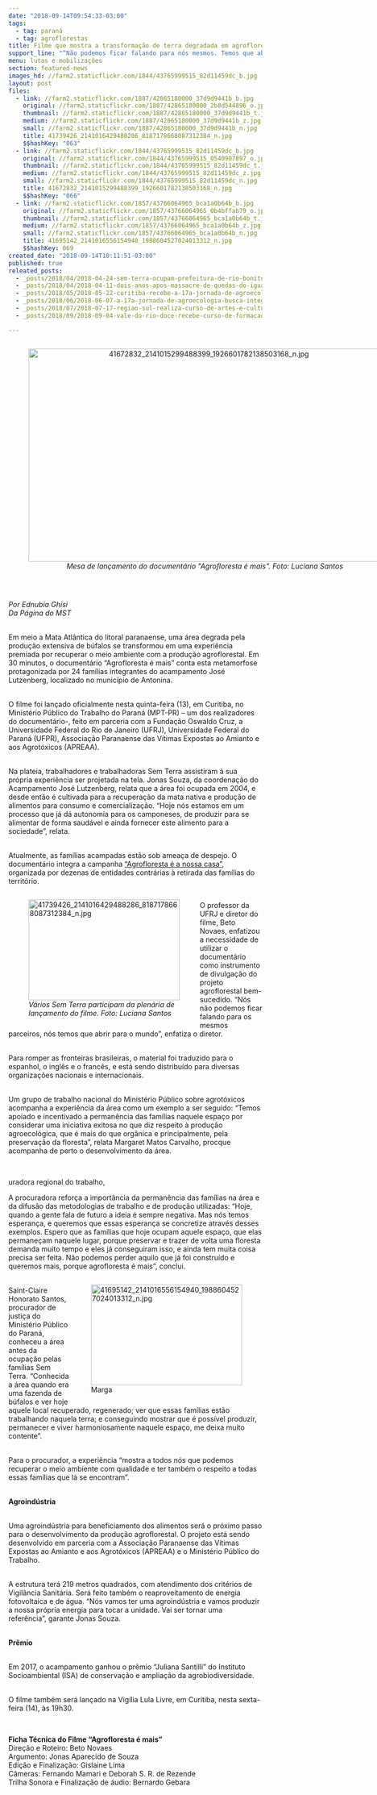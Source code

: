 ```yaml
---
date: "2018-09-14T09:54:33-03:00"
tags:
  - tag: paraná
  - tag: agroflorestas
title: Filme que mostra a transformação de terra degradada em agrofloresta é lançado no Paraná
support_line: "“Não podemos ficar falando para nós mesmos. Temos que abrir nossas experiências para o mundo”, enfatiza o diretor do filme"
menu: lutas e mobilizações
section: featured-news
images_hd: //farm2.staticflickr.com/1844/43765999515_82d11459dc_b.jpg
layout: post
files:
  - link: //farm2.staticflickr.com/1887/42865180000_37d9d9441b_b.jpg
    original: //farm2.staticflickr.com/1887/42865180000_2b8d544896_o.jpg
    thumbnail: //farm2.staticflickr.com/1887/42865180000_37d9d9441b_t.jpg
    medium: //farm2.staticflickr.com/1887/42865180000_37d9d9441b_z.jpg
    small: //farm2.staticflickr.com/1887/42865180000_37d9d9441b_n.jpg
    title: 41739426_2141016429488286_8187178668087312384_n.jpg
    $$hashKey: "063"
  - link: //farm2.staticflickr.com/1844/43765999515_82d11459dc_b.jpg
    original: //farm2.staticflickr.com/1844/43765999515_0540907897_o.jpg
    thumbnail: //farm2.staticflickr.com/1844/43765999515_82d11459dc_t.jpg
    medium: //farm2.staticflickr.com/1844/43765999515_82d11459dc_z.jpg
    small: //farm2.staticflickr.com/1844/43765999515_82d11459dc_n.jpg
    title: 41672832_2141015299488399_1926601782138503168_n.jpg
    $$hashKey: "066"
  - link: //farm2.staticflickr.com/1857/43766064965_bca1a0b64b_b.jpg
    original: //farm2.staticflickr.com/1857/43766064965_0b4bffab79_o.jpg
    thumbnail: //farm2.staticflickr.com/1857/43766064965_bca1a0b64b_t.jpg
    medium: //farm2.staticflickr.com/1857/43766064965_bca1a0b64b_z.jpg
    small: //farm2.staticflickr.com/1857/43766064965_bca1a0b64b_n.jpg
    title: 41695142_2141016556154940_1988604527024013312_n.jpg
    $$hashKey: 069
created_date: "2018-09-14T10:11:51-03:00"
published: true
releated_posts:
  - _posts/2018/04/2018-04-24-sem-terra-ocupam-prefeitura-de-rio-bonito-no-parana.md
  - _posts/2018/04/2018-04-11-dois-anos-apos-massacre-de-quedas-do-iguacu-no-parana-nenhum-pm-foi-punido.md
  - _posts/2018/05/2018-05-22-curitiba-recebe-a-17a-jornada-de-agroecologia.md
  - _posts/2018/06/2018-06-07-a-17a-jornada-de-agroecologia-busca-integrar-o-campo-e-a-cidade.md
  - _posts/2018/07/2018-07-17-regiao-sul-realiza-curso-de-artes-e-cultura.md
  - _posts/2018/09/2018-09-04-vale-do-rio-doce-recebe-curso-de-formacao-em-agroflorestas.md

---
```

<div style="text-align:center">
<figure class="image" style="display:inline-block"><img alt="41672832_2141015299488399_1926601782138503168_n.jpg" height="423" src="//farm2.staticflickr.com/1844/43765999515_82d11459dc_b.jpg" width="700" />
<figcaption><em>Mesa de lan&ccedil;amento do document&aacute;rio &quot;Agrofloresta &eacute; mais&quot;. Foto: Luciana Santos</em></figcaption>
</figure>
</div>

<p>&nbsp;</p>

<p><em>Por Ednubia Ghisi<br />
Da P&aacute;gina do MST</em></p>

<p><br />
Em meio a Mata Atl&acirc;ntica do litoral paranaense, uma &aacute;rea degrada pela produ&ccedil;&atilde;o extensiva de b&uacute;falos se transformou em uma experi&ecirc;ncia premiada por recuperar o meio ambiente com a produ&ccedil;&atilde;o agroflorestal. Em 30 minutos, o document&aacute;rio &ldquo;Agrofloresta &eacute; mais&rdquo; conta esta metamorfose protagonizada por 24 fam&iacute;lias integrantes do acampamento Jos&eacute; Lutzenberg, localizado no munic&iacute;pio de Antonina.</p>

<p><br />
O filme foi lan&ccedil;ado oficialmente nesta quinta-feira (13), em Curitiba, no Minist&eacute;rio P&uacute;blico do Trabalho do Paran&aacute; (MPT-PR) &ndash; um dos realizadores do document&aacute;rio-, feito em parceria com a Funda&ccedil;&atilde;o Oswaldo Cruz, a Universidade Federal do Rio de Janeiro (UFRJ), Universidade Federal do Paran&aacute; (UFPR), Associa&ccedil;&atilde;o Paranaense das V&iacute;timas Expostas ao Amianto e aos Agrot&oacute;xicos (APREAA).</p>

<p><br />
Na plateia, trabalhadores e trabalhadoras Sem Terra assistiram &agrave; sua pr&oacute;pria experi&ecirc;ncia ser projetada na tela. Jonas Souza, da coordena&ccedil;&atilde;o do Acampamento Jos&eacute; Lutzenberg, relata que a &aacute;rea foi ocupada em 2004, e desde ent&atilde;o &eacute; cultivada para a recupera&ccedil;&atilde;o da mata nativa e produ&ccedil;&atilde;o de alimentos para consumo e comercializa&ccedil;&atilde;o. &ldquo;Hoje n&oacute;s estamos em um processo que j&aacute; d&aacute; autonomia para os camponeses, de produzir para se alimentar de forma saud&aacute;vel e ainda fornecer este alimento para a sociedade&rdquo;, relata.</p>

<p><br />
Atualmente, as fam&iacute;lias acampadas est&atilde;o sob amea&ccedil;a de despejo. O document&aacute;rio integra a campanha <a href="https://www.facebook.com/AgroflorestaENossaCasa/">&ldquo;Agrofloresta &eacute; a nossa casa&rdquo;</a>, organizada por dezenas de entidades contr&aacute;rias &agrave; retirada das fam&iacute;lias do territ&oacute;rio.</p>

<figure class="image" style="float:left"><img alt="41739426_2141016429488286_8187178668087312384_n.jpg" height="200" src="//farm2.staticflickr.com/1887/42865180000_37d9d9441b_b.jpg" width="300" />
<figcaption><em>V&aacute;rios Sem Terra participam da plen&aacute;ria de<br />
lan&ccedil;amento do filme. Foto: Luciana Santos</em></figcaption>
</figure>

<p><br />
O professor da UFRJ e diretor do filme, Beto Novaes, enfatizou a necessidade de utilizar o document&aacute;rio como instrumento de divulga&ccedil;&atilde;o do projeto agroflorestal bem-sucedido. &ldquo;N&oacute;s n&atilde;o podemos ficar falando para os mesmos parceiros, n&oacute;s temos que abrir para o mundo&rdquo;, enfatiza o diretor.</p>

<p><br />
Para romper as fronteiras brasileiras, o material foi traduzido para o espanhol, o ingl&ecirc;s e o franc&ecirc;s, e est&aacute; sendo distribu&iacute;do para diversas organiza&ccedil;&otilde;es nacionais e internacionais.</p>

<p><br />
Um grupo de trabalho nacional do Minist&eacute;rio P&uacute;blico sobre agrot&oacute;xicos acompanha a experi&ecirc;ncia da &aacute;rea como um exemplo a ser seguido: &ldquo;Temos apoiado e incentivado a perman&ecirc;ncia das fam&iacute;lias naquele espa&ccedil;o por considerar uma iniciativa exitosa no que diz respeito &agrave; produ&ccedil;&atilde;o agroecol&oacute;gica, que &eacute; mais do que org&acirc;nica e principalmente, pela preserva&ccedil;&atilde;o da floresta&rdquo;, relata Margaret Matos Carvalho, procque acompanha de perto o desenvolvimento da &aacute;rea.</p>

<p>&nbsp;</p>

<p>uradora regional do trabalho,&nbsp;</p>

<p>A procuradora refor&ccedil;a a import&acirc;ncia da perman&ecirc;ncia das fam&iacute;lias na &aacute;rea e da difus&atilde;o das metodologias de trabalho e de produ&ccedil;&atilde;o utilizadas: &ldquo;Hoje, quando a gente fala de futuro a ideia &eacute; sempre negativa. Mas n&oacute;s temos esperan&ccedil;a, e queremos que essas esperan&ccedil;a se concretize atrav&eacute;s desses exemplos. Espero que as fam&iacute;lias que hoje ocupam aquele espa&ccedil;o, que elas permane&ccedil;am naquele lugar, porque preservar e trazer de volta uma floresta demanda muito tempo e eles j&aacute; conseguiram isso, e ainda tem muita coisa precisa ser feita. N&atilde;o podemos perder aquilo que j&aacute; foi constru&iacute;do e queremos mais, porque agrofloresta &eacute; mais&rdquo;, conclui.</p>

<figure class="image" style="float:right"><img alt="41695142_2141016556154940_1988604527024013312_n.jpg" height="200" src="//farm2.staticflickr.com/1857/43766064965_bca1a0b64b_b.jpg" width="300" />
<figcaption>Marga</figcaption>
</figure>

<p><br />
Saint-Claire Honorato Santos, procurador de justi&ccedil;a do Minist&eacute;rio P&uacute;blico do Paran&aacute;, conheceu a &aacute;rea antes da ocupa&ccedil;&atilde;o pelas fam&iacute;lias Sem Terra. &ldquo;Conhecida a &aacute;rea quando era uma fazenda de b&uacute;falos e ver hoje aquele local recuperado, regenerado; ver que essas fam&iacute;lias est&atilde;o trabalhando naquela terra; e conseguindo mostrar que &eacute; poss&iacute;vel produzir, permanecer e viver harmoniosamente naquele espa&ccedil;o, me deixa muito contente&rdquo;.&nbsp;</p>

<p><br />
Para o procurador, a experi&ecirc;ncia &ldquo;mostra a todos n&oacute;s que podemos recuperar o meio ambiente com qualidade e ter tamb&eacute;m o respeito a todas essas fam&iacute;lias que l&aacute; se encontram&rdquo;.</p>

<p><br />
<strong>Agroind&uacute;stria</strong></p>

<p><br />
Uma agroind&uacute;stria para beneficiamento dos alimentos ser&aacute; o pr&oacute;ximo passo para o desenvolvimento da produ&ccedil;&atilde;o agroflorestal. O projeto est&aacute; sendo desenvolvido em parceria com a Associa&ccedil;&atilde;o Paranaense das V&iacute;timas Expostas ao Amianto e aos Agrot&oacute;xicos (APREAA) e o Minist&eacute;rio P&uacute;blico do Trabalho.</p>

<p><br />
A estrutura ter&aacute; 219 metros quadrados, com atendimento dos crit&eacute;rios de Vigil&acirc;ncia Sanit&aacute;ria. Ser&aacute; feito tamb&eacute;m o reaproveitamento de energia fotovoltaica e de &aacute;gua. &ldquo;N&oacute;s vamos ter uma agroind&uacute;stria e vamos produzir a nossa pr&oacute;pria energia para tocar a unidade. Vai ser tornar uma refer&ecirc;ncia&rdquo;, garante Jonas Souza.</p>

<p><br />
<strong>Pr&ecirc;mio</strong></p>

<p><br />
Em 2017, o acampamento ganhou o pr&ecirc;mio &ldquo;Juliana Santilli&rdquo; do Instituto Socioambiental (ISA) de conserva&ccedil;&atilde;o e amplia&ccedil;&atilde;o da agrobiodiversidade.</p>

<p><br />
O filme tamb&eacute;m ser&aacute; lan&ccedil;ado na Vig&iacute;lia Lula Livre, em Curitiba, nesta sexta-feira (14), &agrave;s 19h30.&nbsp;</p>

<p>&nbsp;</p>

<p><strong>Ficha T&eacute;cnica do Filme &ldquo;Agrofloresta &eacute; mais&rdquo;</strong><br />
Dire&ccedil;&atilde;o e Roteiro: Beto Novaes<br />
Argumento: Jonas Aparecido de Souza&nbsp;<br />
Edi&ccedil;&atilde;o e Finaliza&ccedil;&atilde;o: Gislaine Lima<br />
C&acirc;meras: Fernando Mamari e Deborah S. R. de Rezende<br />
Trilha Sonora e Finaliza&ccedil;&atilde;o de &aacute;udio: Bernardo Gebara</p>
